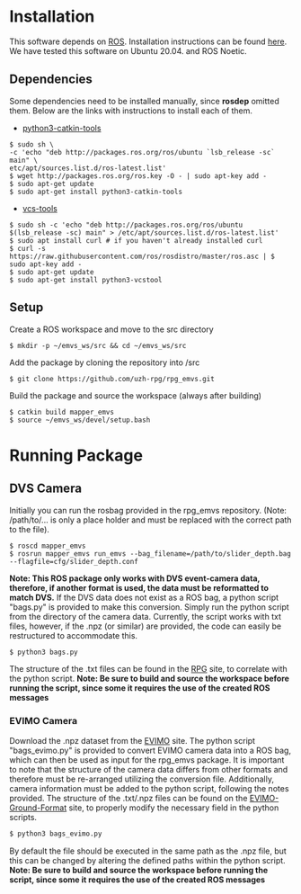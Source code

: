 # Installation
This software depends on [ROS](http://www.ros.org/). Installation instructions can be found [here](http://wiki.ros.org/noetic/Installation/Ubuntu). We have tested this software on Ubuntu 20.04. and ROS Noetic.
## Dependencies
Some dependencies need to be installed manually, since **rosdep** omitted them. Below are the links with instructions to install each of them.
- [python3-catkin-tools](https://catkin-tools.readthedocs.io/en/latest/installing.html)
```
$ sudo sh \
-c 'echo "deb http://packages.ros.org/ros/ubuntu `lsb_release -sc` main" \
etc/apt/sources.list.d/ros-latest.list'
$ wget http://packages.ros.org/ros.key -O - | sudo apt-key add -
$ sudo apt-get update
$ sudo apt-get install python3-catkin-tools
```
- [vcs-tools](https://github.com/dirk-thomas/vcstool)
```
$ sudo sh -c 'echo "deb http://packages.ros.org/ros/ubuntu $(lsb_release -sc) main" > /etc/apt/sources.list.d/ros-latest.list'
$ sudo apt install curl # if you haven't already installed curl
$ curl -s https://raw.githubusercontent.com/ros/rosdistro/master/ros.asc | $ sudo apt-key add -
$ sudo apt-get update
$ sudo apt-get install python3-vcstool
```
## Setup
Create a ROS workspace and move to the src directory
```
$ mkdir -p ~/emvs_ws/src && cd ~/emvs_ws/src
```
Add the package by cloning the repository into /src
```
$ git clone https://github.com/uzh-rpg/rpg_emvs.git
```
Build the package and source the workspace (always after building)
```
$ catkin build mapper_emvs
$ source ~/emvs_ws/devel/setup.bash
```
# Running Package
## DVS Camera
Initially you can run the rosbag provided in the rpg_emvs repository. (Note: /path/to/... is only a place holder and must be replaced with the correct path to the file).
```
$ roscd mapper_emvs
$ rosrun mapper_emvs run_emvs --bag_filename=/path/to/slider_depth.bag --flagfile=cfg/slider_depth.conf
```
**Note: This ROS package only works with DVS event-camera data, therefore, if another format is used, the data must be reformatted to match DVS.**
If the DVS data does not exist as a ROS bag, a python script "bags.py" is provided to make this conversion. Simply run the python script from the directory of the camera data. Currently, the script works with txt files, however, if the .npz (or similar) are provided, the code can easily be restructured to accommodate this.
```bash
$ python3 bags.py
```
The structure of the .txt files can be found in the [RPG](https://rpg.ifi.uzh.ch/davis_data.html#Rebecq16bmvc) site, to correlate with the python script.
**Note: Be sure to build and source the workspace before running the script, since some it requires the use of the created ROS messages**
### EVIMO Camera
Download the .npz dataset from the [EVIMO](https://better-flow.github.io/evimo/download_evimo_2.html) site. 
The python script "bags_evimo.py" is provided to convert EVIMO camera data into a ROS bag, which can then be used as input for the rpg_emvs package. It is important to note that the structure of the camera data differs from other formats and therefore must be re-arranged utilizing the conversion file. 
Additionally, camera information must be added to the python script, following the notes provided. The structure of the .txt/.npz files can be found on the [EVIMO-Ground-Format](https://better-flow.github.io/evimo/docs/ground-truth-format.html#evimo2v1-vs-evimo2v2) site, to properly modify the necessary field in the python scripts.
```bash
$ python3 bags_evimo.py
```
By default the file should be executed in the same path as the .npz file, but this can be changed by altering the defined paths within the python script.
**Note: Be sure to build and source the workspace before running the script, since some it requires the use of the created ROS messages**
